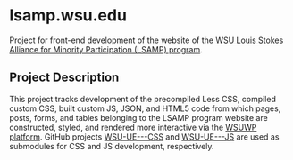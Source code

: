 # lsamp.wsu.edu
Project for front-end development of the website of the [WSU Louis Stokes Alliance for Minority Participation (LSAMP) program](https://lsamp.wsu.edu).

## Project Description
This project tracks development of the precompiled Less CSS, compiled custom CSS, built custom JS, JSON, and HTML5 code from which pages, posts, forms, and tables belonging to the LSAMP program website are constructed, styled, and rendered more interactive via the [WSUWP platform](https://github.com/washingtonstateuniversity/wsuwp-platform). GitHub projects [WSU-UE---CSS](https://github.com/invokeImmediately/WSU-UE---CSS) and [WSU-UE---JS](https://github.com/invokeImmediately/WSU-UE---JS) are used as submodules for CSS and JS development, respectively.
